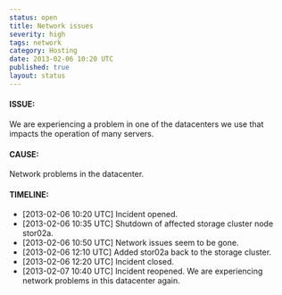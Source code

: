```yaml
---
status: open
title: Network issues
severity: high
tags: network
category: Hosting
date: 2013-02-06 10:20 UTC
published: true
layout: status
---
```


#### ISSUE:

We are experiencing a problem in one of the datacenters we use that impacts the operation of many servers. 


#### CAUSE:

Network problems in the datacenter.


#### TIMELINE:

* [2013-02-06 10:20 UTC] Incident opened.
* [2013-02-06 10:35 UTC] Shutdown of affected storage cluster node stor02a.
* [2013-02-06 10:50 UTC] Network issues seem to be gone.
* [2013-02-06 12:10 UTC] Added stor02a back to the storage cluster.
* [2013-02-06 12:20 UTC] Incident closed. 
* [2013-02-07 10:40 UTC] Incident reopened. We are experiencing network problems in this datacenter again.
